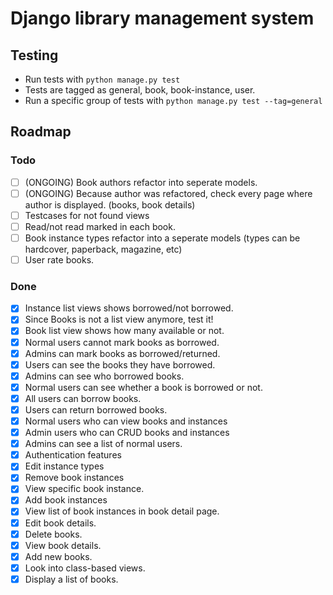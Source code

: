 # Django library management system

## Testing

- Run tests with `python manage.py test`
- Tests are tagged as general, book, book-instance, user.
- Run a specific group of tests with `python manage.py test --tag=general`

## Roadmap

### Todo
- [ ] (ONGOING) Book authors refactor into seperate models.
- [ ] (ONGOING) Because author was refactored, check every page where author is displayed. (books, book details)
- [ ] Testcases for not found views
- [ ] Read/not read marked in each book.
- [ ] Book instance types refactor into a seperate models (types can be hardcover, paperback, magazine, etc)
- [ ] User rate books.

### Done
- [X] Instance list views shows borrowed/not borrowed.
- [X] Since Books is not a list view anymore, test it!
- [X] Book list view shows how many available or not.
- [X] Normal users cannot mark books as borrowed.
- [X] Admins can mark books as borrowed/returned.
- [X] Users can see the books they have borrowed.
- [X] Admins can see who borrowed books.
- [X] Normal users can see whether a book is borrowed or not.
- [X] All users can borrow books.
- [X] Users can return borrowed books.
- [X] Normal users who can view books and instances
- [X] Admin users who can CRUD books and instances
- [X] Admins can see a list of normal users.
- [X] Authentication features
- [X] Edit instance types
- [X] Remove book instances
- [X] View specific book instance.
- [X] Add book instances
- [X] View list of book instances in book detail page.
- [X] Edit book details.
- [X] Delete books.
- [X] View book details.
- [X] Add new books.
- [X] Look into class-based views.
- [X] Display a list of books.
